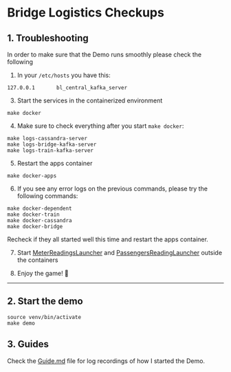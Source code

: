 # Bridge Logistics Checkups

## 1. Troubleshooting

In order to make sure that the Demo runs smoothly please check the following

1. In your `/etc/hosts` you have this:

```shell
127.0.0.1       bl_central_kafka_server
```
3. Start the services in the containerized environment

```shell
make docker
```

4. Make sure to check everything after you start `make docker`:

```shell
make logs-cassandra-server
make logs-bridge-kafka-server
make logs-train-kafka-server
```

5. Restart the apps container

```shell
make docker-apps
```

6. If you see any error logs on the previous commands, please try the following commands:

```shell
make docker-dependent
make docker-train
make docker-cassandra
make docker-bridge
```

Recheck if they all started well this time and restart the apps container.

7. Start [MeterReadingsLauncher](bl-central-server/bl-meters-readings-service/src/main/scala/org/jesperancinha/logistics/meters/readings/MetersReadingsLauncher.scala) and [PassengersReadingLauncher](bl-central-server/bl-passengers-readings-service/src/main/scala/org/jesperancinha/logistics/passengers.readings/PassengersReadingsLauncher.scala) outside the containers

8. Enjoy the game! 🚂

---

## 2. Start the demo

```shell
source venv/bin/activate
make demo
```

## 3. Guides

Check the [Guide.md](./Guide.md) file for log recordings of how I started the Demo.